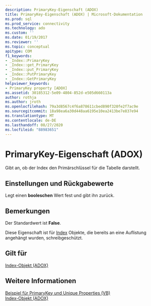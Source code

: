 ```yaml
---
description: PrimaryKey-Eigenschaft (ADOX)
title: PrimaryKey-Eigenschaft (ADOX) | Microsoft-Dokumentation
ms.prod: sql
ms.prod_service: connectivity
ms.technology: ado
ms.custom: ''
ms.date: 01/19/2017
ms.reviewer: ''
ms.topic: conceptual
apitype: COM
f1_keywords:
- _Index::PrimaryKey
- _Index::get_PrimaryKey
- _Index::put_PrimaryKey
- _Index::PutPrimaryKey
- _Index::GetPrimaryKey
helpviewer_keywords:
- PrimaryKey property [ADOX]
ms.assetid: 30185312-5e09-4804-852d-e505d660113a
author: rothja
ms.author: jroth
ms.openlocfilehash: 79a3d8567c4f6a878611cbed890f320fe2f7ac9e
ms.sourcegitcommit: 18a98ea6a30d448aa6195e10ea2413be7e837e94
ms.translationtype: MT
ms.contentlocale: de-DE
ms.lasthandoff: 08/27/2020
ms.locfileid: "88983651"
---
```

# <a name="primarykey-property-adox"></a>PrimaryKey-Eigenschaft (ADOX)
Gibt an, ob der Index den Primärschlüssel für die Tabelle darstellt.  
  
## <a name="settings-and-return-values"></a>Einstellungen und Rückgabewerte  
 Legt einen **booleschen** Wert fest und gibt ihn zurück.  
  
## <a name="remarks"></a>Bemerkungen  
 Der Standardwert ist **False**.  
  
 Diese Eigenschaft ist für [Index](./index-object-adox.md) Objekte, die bereits an eine Auflistung angehängt wurden, schreibgeschützt.  
  
## <a name="applies-to"></a>Gilt für  
 [Index-Objekt (ADOX)](./index-object-adox.md)  
  
## <a name="see-also"></a>Weitere Informationen  
 [Beispiel für PrimaryKey und Unique Properties (VB)](./primarykey-and-unique-properties-example-vb.md)   
 [Index-Objekt (ADOX)](./index-object-adox.md)